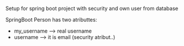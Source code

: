 Setup for spring boot project with security and own user from database

SpringBoot Person has two atributtes: 
- my_username --> real username
- username --> it is email (security atribut..)

